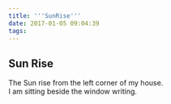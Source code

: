 ```yaml
---
title: '''SunRise'''
date: 2017-01-05 09:04:39
tags:
---
```


## Sun Rise

The Sun rise from the left corner of my house.  
I am sitting beside the window writing.
